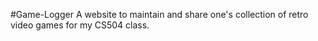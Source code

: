 #Game-Logger
A website to maintain and share one's collection of retro video games for my
CS504 class.
